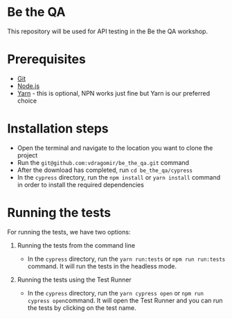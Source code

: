 # Be the QA

This repository will be used for API testing in the Be the QA workshop.


# Prerequisites

- [Git](https://git-scm.com/)
- [Node.js](https://nodejs.org/en/)
- [Yarn](https://yarnpkg.com/) - this is optional, NPN works just fine but Yarn is our preferred choice

# Installation steps
- Open the terminal and navigate to the location you want to clone the project
- Run the `git@github.com:vdragomir/be_the_qa.git` command
- After the download has completed, run `cd be_the_qa/cypress`
- In the `cypress` directory, run the `npm install` or `yarn install` command in order to install the required dependencies

# Running the tests

For running the tests, we have two options: 

1. Running the tests from the command line
	
	- In the `cypress` directory, run the `yarn run:tests` or `npm run run:tests` command. It will run the tests in the headless mode.
2. Running the tests using the Test Runner

	- In the `cypress` directory, run the `yarn cypress open` or `npm run cypress open`command. It will open the Test Runner and you can run the tests by clicking on the test name.


